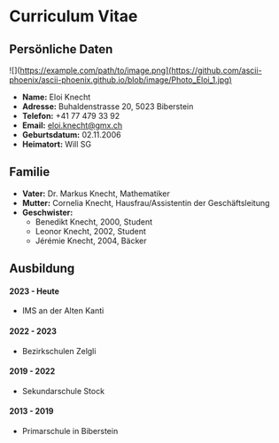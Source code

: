 # Curriculum Vitae

## Persönliche Daten
![](https://example.com/path/to/image.png](https://github.com/ascii-phoenix/ascii-phoenix.github.io/blob/image/Photo_Eloi_1.jpg)
* **Name:** Eloi Knecht
* **Adresse:** Buhaldenstrasse 20, 5023 Biberstein
* **Telefon:** +41 77 479 33 92
* **Email:** eloi.knecht@gmx.ch
* **Geburtsdatum:** 02.11.2006
* **Heimatort:** Will SG

## Familie

* **Vater:** Dr. Markus Knecht, Mathematiker
* **Mutter:** Cornelia Knecht, Hausfrau/Assistentin der Geschäftsleitung
* **Geschwister:**
    * Benedikt Knecht, 2000, Student
    * Leonor Knecht, 2002, Student
    * Jérémie Knecht, 2004, Bäcker 

## Ausbildung

#### 2023 - Heute

* IMS an der Alten Kanti

#### 2022 - 2023

* Bezirkschulen Zelgli

#### 2019 - 2022

* Sekundarschule Stock

#### 2013 - 2019

* Primarschule in Biberstein

